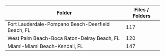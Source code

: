 | Folder                                            |   Files / Folders |
|---------------------------------------------------|-------------------|
| Fort Lauderdale-Pompano Beach-Deerfield Beach, FL |               117 |
| West Palm Beach-Boca Raton-Delray Beach, FL       |               120 |
| Miami-Miami Beach-Kendall, FL                     |               147 |